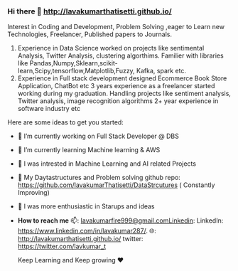 ### Hi there 👋 http://lavakumarthatisetti.github.io/

Interest in Coding and Development, Problem Solving ,eager to Learn new Technologies, Freelancer, Published papers to Journals.
1. Experience in Data Science worked on projects like sentimental Analysis, Twitter Analysis, clustering algorthims.
Familier with libraries like Pandas,Numpy,Sklearn,scikit-learn,Scipy,tensorflow,Matplotlib,Fuzzy, Kafka, spark etc.
2. Experience in Full stack development designed Ecommerce Book Store Application, ChatBot etc
3 years experience as a freelancer started working during my graduation. Handling projects like sentiment analysis, Twitter analysis, image recognition algorithms
2+ year experience in software industry etc 

Here are some ideas to get you started:

- 🔭 I’m currently working on Full Stack Developer @ DBS
- 🌱 I’m currently learning Machine learning & AWS
- 👯 I was intrested in Machine Learning and AI related Projects
- 🤔 My Daytastructures and Problem solving github repo: https://github.com/lavakumarThatisetti/DataStrcutures ( Constantly Improving)
- 💬 I was more enthusiastic in Starups and ideas
- **How to reach me**
  📫: lavakumarfire999@gmail.comLinkedin: 
  LinkedIn: https://www.linkedin.com/in/lavakumar287/.
  🌐: http://lavakumarthatisetti.github.io/ 
  twitter: https://twitter.com/lavkumar_t
  
  Keep Learning and Keep growing ❤

